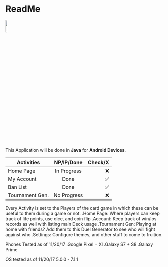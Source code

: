 # ReadMe #

<img src="https://files.gamebanana.com/img/ico/sprays/render_170.png" width="10%" height="10%" />

This Application will be done in __Java__ for __Android Devices__.

| Activities      | NP/IP/Done    |Check/X|
| -------------   |:-------------:| -----:|
|  Home Page      | In Progress   |  ❌  |
| My Account      | Done          |  ✅  |
| Ban List        | Done          |  ✅  |
| Tournament Gen. | No Progress   |  ❌  |

Every Activity is set to the Players of the card game in which these can be useful to them during a game or not.
.Home Page: Where players can keep track of life points, use dice, and coin flip
.Account: Keep track of win/los records as well with listing main Deck usage 
.Tournament Gen: Playing at home with friends? Add them to this Duel Generator to see who will fight against who
.Settings: Configure themes, and other stuff to come to fruition.

Phones Tested as of 11/20/17
.Google Pixel + Xl
.Galaxy S7 + S8
.Galaxy Prime

OS tested as of 11/20/17
5.0.0 - 7.1.1
